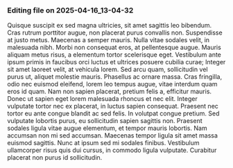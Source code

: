 

### Editing file on 2025-04-16_13-04-32

Quisque suscipit ex sed magna ultricies, sit amet sagittis leo bibendum. Cras rutrum porttitor augue, non placerat purus convallis non. Suspendisse at justo metus. Maecenas a semper mauris. Nulla vitae sodales velit, in malesuada nibh. Morbi non consequat eros, at pellentesque augue. Mauris aliquam metus risus, a elementum tortor scelerisque eget.
Vestibulum ante ipsum primis in faucibus orci luctus et ultrices posuere cubilia curae; Integer sit amet laoreet velit, at vehicula lorem. Sed arcu quam, sollicitudin vel purus ut, aliquet molestie mauris. Phasellus ac ornare massa. Cras fringilla, odio nec euismod eleifend, lorem leo tempus augue, vitae interdum quam eros id quam. Nam non sapien placerat, pretium felis a, efficitur mauris. Donec ut sapien eget lorem malesuada rhoncus et nec elit.
Integer vulputate tortor nec ex placerat, in luctus sapien consequat. Praesent nec tortor eu ante congue blandit ac sed felis. In volutpat congue pretium. Sed vulputate lobortis purus, eu sollicitudin sapien sagittis non. Praesent sodales ligula vitae augue elementum, et tempor mauris lobortis. Nam accumsan non mi sed accumsan. Maecenas tempor ligula sit amet massa euismod sagittis. Nunc at ipsum sed mi sodales finibus. Vestibulum ullamcorper risus quis dui cursus, in commodo ligula vulputate. Curabitur placerat non purus id sollicitudin.


